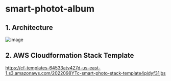 # smart-photot-album

## 1. Architecture
![image](https://user-images.githubusercontent.com/49350284/162481178-12d81ad0-c625-4a2c-baef-ef59285a2996.png)


## 2. AWS Cloudformation Stack Template
https://cf-templates-64533atv427d-us-east-1.s3.amazonaws.com/2022098YTc-smart-photo-stack-template4pidyf31jbs
